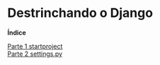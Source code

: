 # Destrinchando o Django

**Índice**

[Parte 1 startproject](https://medium.com/@nandovalente/destrinchando-o-django-973473199a3c) <br>
[Parte 2 settings.py](https://medium.com/@nandovalente/destrinchando-o-django-536f8a1cb621)
